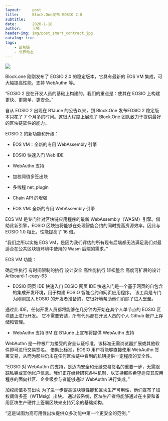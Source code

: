 ```yaml
---
layout:     post
title:      Block.One发布 EOSIO 2.0
subtitle:   
date:       2020-1-18
author:     土猪
header-img: img/post_smart_contract.jpg
catalog: true
tags:
    - 区块链
    - 业界动态
---
```



![](https://cdn.steemitimages.com/DQmXDxqUZfBFSC5sSdxK2ZaU9eQ9oCD4gdKRhJJ8XERRt3D/image.png)


Block.one 刚刚发布了 EOSIO 2.0 的稳定版本，它具有最新的 EOS VM 集成，可大幅提高性能，支持 WebAuthn 等。

“EOSIO 2 是在开发人员的基础上构建的。我们的重点是：使其在 EOSIO 上构建更快、更简单、更安全。”

自从 EOSIO 2 出现在 B1June 的公告以来，到 Block.One 发布EOSIO 2 稳定版本只花了 7 个月多的时间。这很大程度上展现了 Block.One 团队致力于提供最好的区块链软件的能力。

EOSIO 2 的新功能和升级：

- EOS VM：全新的专用 WebAssembly 引擎
- EOSIO 快速入门 Web IDE
- WebAuthn 支持
- 加权阈值多签出块
- 多线程 net_plugin
- Chain API 的增强





- EOS VM: 全新的专用 WebAssembly 引擎


EOS VM 是专门针对区块链应用程序的最新 WebAssembly（WASM）引擎。借助此新引擎，EOSIO 区块链将能够在处理智能合约的同时提高资源效率，因此与 EOSIO 1.0 相比，性能提高了 16 倍。

“我们之所以实施 EOS VM，是因为我们评估的所有现有后端都无法满足我们对最适合在公共区块链环境中使用的 Wasm 后端的需求。”

EOS VM 功能：

确定性执行
有时间限制的执行
设计安全
高性能执行
轻松整合
高度可扩展的设计
Artboard-1-copy-63


- EOSIO 网页 IDE 快速入门
EOSIO 网页 IDE 快速入门是一个基于网页的自包含的集成开发环境，用于构建 EOSIO 智能合约和网页应用程序。 该工具是专门为刚刚加入 EOSIO 的开发者准备的，它很好地帮助他们消除了进入壁垒。

通过此 IDE，任何开发人员都将能够在几分钟内开始在其个人单节点的 EOSIO 区块链上进行开发。 它不需要安装，所有代码都在开发人员的个人 Github 帐户上存储和管理。



- WebAuthn 支持
BM 在 B1June 上宣布将提供 WebAuthn 支持

WebAuthn 是一种被广为接受的安全认证标准，该标准无需浏览器扩展或其他软件即可进行交易签名。 借助此标准，EOSIO 用户将能够直接使用 WebAuthn 签署交易，从而为那些仍未在任何区块链中看到的私钥提供一定程度的安全性。

“EOSIO 对 WebAuthn 的支持，是迈向安全和无缝交易签名的重要一步，无需跟踪私钥或其他帐户信息。我们正在继续研究各种机制，以支持那些希望适应其应用程序的面向社区、企业级参与者能够通过 WebAuthn 进行集成。”

加权阈值多签出块
为了进一步提高区块链性能和区块生产可用性，他们宣布了加权阈值多签（WTMsig）出块。 通过该系统，区块生产者将能够通过在主要和备用区块生产硬件上签署区块来支持冗余的基础架构。

“这是试图为高可用性出块提供众多功能中第一个更安全的范例。”